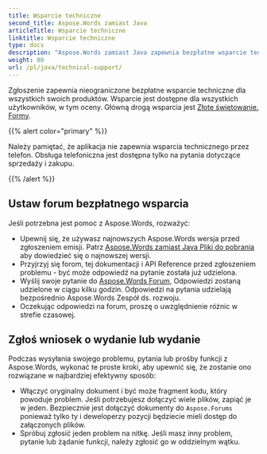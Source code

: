 ```yaml
---
title: Wsparcie techniczne
second_title: Aspose.Words zamiast Java
articleTitle: Wsparcie techniczne
linktitle: Wsparcie techniczne
type: docs
description: "Aspose.Words zamiast Java zapewnia bezpłatne wsparcie techniczne dostępne dla wszystkich użytkowników. Prosimy o zgłoszenie swojego pytania, wydania lub prośby o podanie funkcji za pomocą Forum Bezpłatne Wsparcie."
weight: 80
url: /pl/java/technical-support/
---
```


Zgłoszenie zapewnia nieograniczone bezpłatne wsparcie techniczne dla wszystkich swoich produktów. Wsparcie jest dostępne dla wszystkich użytkowników, w tym oceny. Główną drogą wsparcia jest [Złote świętowanie. Formy](https://forum.aspose.com/c/words/8).

{{% alert color="primary" %}}

Należy pamiętać, że aplikacja nie zapewnia wsparcia technicznego przez telefon. Obsługa telefoniczna jest dostępna tylko na pytania dotyczące sprzedaży i zakupu.

{{% /alert %}}

## Ustaw forum bezpłatnego wsparcia

Jeśli potrzebna jest pomoc z Aspose.Words, rozważyć:

* Upewnij się, że używasz najnowszych Aspose.Words wersja przed zgłoszeniem emisji. Patrz [Aspose.Words zamiast Java Pliki do pobrania](https://releases.aspose.com/words/java/) aby dowiedzieć się o najnowszej wersji.
* Przyjrzyj się forom, tej dokumentacji i API Reference przed zgłoszeniem problemu - być może odpowiedź na pytanie została już udzielona.
* Wyślij swoje pytanie do [Aspose.Words Forum](https://forum.aspose.com/c/words/8), Odpowiedzi zostaną udzielone w ciągu kilku godzin. Odpowiedzi na pytania udzielają bezpośrednio Aspose.Words Zespół ds. rozwoju.
* Oczekując odpowiedzi na forum, proszę o uwzględnienie różnic w strefie czasowej.

## Zgłoś wniosek o wydanie lub wydanie

Podczas wysyłania swojego problemu, pytania lub prośby funkcji z Aspose.Words, wykonać te proste kroki, aby upewnić się, że zostanie ono rozwiązane w najbardziej efektywny sposób:

* Włączyć oryginalny dokument i być może fragment kodu, który powoduje problem. Jeśli potrzebujesz dołączyć wiele plików, zapiąć je w jeden. Bezpiecznie jest dołączyć dokumenty do `Aspose.Forums` ponieważ tylko ty i deweloperzy pozycji będziecie mieli dostęp do załączonych plików.
* Spróbuj zgłosić jeden problem na nitkę. Jeśli masz inny problem, pytanie lub żądanie funkcji, należy zgłosić go w oddzielnym wątku.
